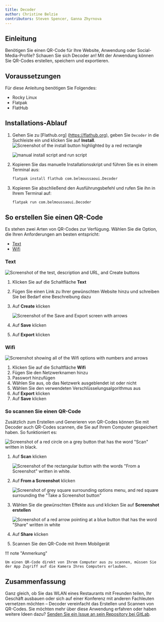 ```yaml
---
title: Decoder
author: Christine Belzie
contributors: Steven Spencer, Ganna Zhyrnova
---
```


## Einleitung

Benötigen Sie einen QR-Code für Ihre Website, Anwendung oder Social-Media-Profile? Schauen Sie sich Decoder an! Mit der Anwendung können Sie QR-Codes erstellen, speichern und exportieren.

## Voraussetzungen

Für diese Anleitung benötigen Sie Folgendes:

- Rocky Linux
- Flatpak
- FlatHub

## Installations-Ablauf

1. Gehen Sie zu [Flathub.org] (https://flathub.org), geben Sie `Decoder` in die Suchleiste ein und klicken Sie auf **Install**. ![Screenshot of the install button highlighted by a red rectangle](images/01_decoder.png)

    ![manual install script and run script](images/decoder_install.png)

2. Kopieren Sie das manuelle Installationsskript und führen Sie es in einem Terminal aus:

    ```bash
    flatpak install flathub com.belmoussaoui.Decoder
    ```

3. Kopieren Sie abschließend den Ausführungsbefehl und rufen Sie ihn in Ihrem Terminal auf:

    ```bash
    flatpak run com.belmoussaoui.Decoder
    ```

## So erstellen Sie einen QR-Code

Es stehen zwei Arten von QR-Codes zur Verfügung. Wählen Sie die Option, die Ihren Anforderungen am besten entspricht:

- [Text](#text)
- [Wifi](#wifi)

### Text

![Screenshot of the test, description and URL, and Create buttons](images/02_decoder-text.png)

1. Klicken Sie auf die Schaltfläche **Text**

2. Fügen Sie einen Link zu Ihrer gewünschten Website hinzu und schreiben Sie bei Bedarf eine Beschreibung dazu

3. Auf **Create** klicken

    ![Screenshot of the Save and Export screen with arrows](images/03_decoder-text.png)

4. Auf **Save** klicken

5. Auf **Export** klicken

### Wifi

![Screenshot showing all of the Wifi options with numbers and arrows](images/01_decoder-wifi.png)

1. Klicken Sie auf die Schaltfläche **Wifi**
2. Fügen Sie den Netzwerknamen hinzu
3. Passwort hinzufügen
4. Wählen Sie aus, ob das Netzwerk ausgeblendet ist oder nicht
5. Wählen Sie den verwendeten Verschlüsselungsalgorithmus aus
6. Auf **Export** klicken
7. Auf **Save** klicken

### So scannen Sie einen QR-Code

Zusätzlich zum Erstellen und Generieren von QR-Codes können Sie mit Decoder auch QR-Codes scannen, die Sie auf Ihrem Computer gespeichert haben. So funktioniert es:

![Screenshot of a red circle on a grey button that has the word "Scan" written in black.](images/01_decoder-scan.png)

1. Auf **Scan** klicken

    ![Screenshot of the rectangular button with the words "From a Screenshot" written in white.](images/02_decoder-scan.png)

2. Auf  **From a Screenshot** klicken

    ![Screenshot of grey square surrounding options menu, and red square surrounding the "Take a Screenshot button"](images/03_decoder-scan.png)

3. Wählen Sie die gewünschten Effekte aus und klicken Sie auf **Screenshot erstellen**

    ![Screenshot of a red arrow pointing at a blue button that has the word "Share" written in white](images/04_decoder-scan.png)

4. Auf **Share** klicken

5. Scannen Sie den QR-Code mit Ihrem Mobilgerät

!!! note "Anmerkung"

```
Um einen QR-Code direkt von Ihrem Computer aus zu scannen, müssen Sie der App Zugriff auf die Kamera Ihres Computers erlauben.
```

## Zusammenfassung

Ganz gleich, ob Sie das WLAN eines Restaurants mit Freunden teilen, Ihr Geschäft ausbauen oder sich auf einer Konferenz mit anderen Fachleuten vernetzen möchten – Decoder vereinfacht das Erstellen und Scannen von QR-Codes. Sie möchten mehr über diese Anwendung erfahren oder haben weitere Ideen dazu? [Senden Sie ein Issue an sein Repository bei GitLab](https://gitlab.gnome.org/World/decoder/-/issues).

